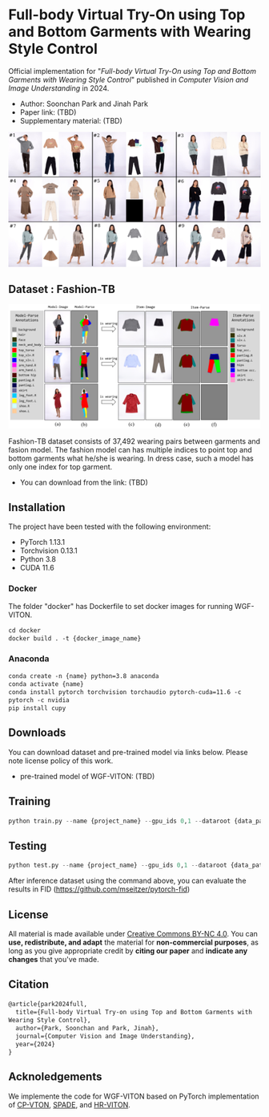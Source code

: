# Full-body Virtual Try-On using Top and Bottom Garments with Wearing Style Control
Official implementation for "_Full-body Virtual Try-On using Top and Bottom Garments with Wearing Style Control_" published in _Computer Vision and Image Understanding_ in 2024.

* Author: Soonchan Park and Jinah Park
* Paper link: (TBD)
* Supplementary material: (TBD)

![Teaser](./fig_WGVITONresult3x3.png)

## Dataset : Fashion-TB
![Teaser](./data_teaser.png)

Fashion-TB dataset consists of 37,492 wearing pairs between garments and fasion model.
The fashion model can has multiple indices to point top and bottom garments what he/she is wearing. In dress case, such a model has only one index for top garment.

* You can download from the link: (TBD)

## Installation 
The project have been tested with the following environment:
* PyTorch 1.13.1
* Torchvision 0.13.1
* Python 3.8
* CUDA 11.6

### Docker
The folder "docker" has Dockerfile to set docker images for running WGF-VITON.
```
cd docker
docker build . -t {docker_image_name}
```

### Anaconda
```
conda create -n {name} python=3.8 anaconda
conda activate {name}
conda install pytorch torchvision torchaudio pytorch-cuda=11.6 -c pytorch -c nvidia
pip install cupy
```

## Downloads
You can download dataset and pre-trained model via links below. Please note license policy of this work.
* pre-trained model of WGF-VITON: (TBD)

## Training
```python
python train.py --name {project_name} --gpu_ids 0,1 --dataroot {data_path} --keep_step 50000 --decay_step 150000 -b 4
```

## Testing
```python
python test.py --name {project_name} --gpu_ids 0,1 --dataroot {data_path} --wearing {test json file} -b 8 --checkpoint {checkpoint_path}
```

After inference dataset using the command above, you can evaluate the results in FID (https://github.com/mseitzer/pytorch-fid)

## License

All material is made available under [Creative Commons BY-NC 4.0](https://creativecommons.org/licenses/by-nc/4.0/). You can **use, redistribute, and adapt** the material for **non-commercial purposes**, as long as you give appropriate credit by **citing our paper** and **indicate any changes** that you've made.

## Citation

```
@article{park2024full,
  title={Full-body Virtual Try-on using Top and Bottom Garments with Wearing Style Control},
  author={Park, Soonchan and Park, Jinah},
  journal={Computer Vision and Image Understanding},
  year={2024}
}
```

## Acknoledgements
We implemente the code for WGF-VITON based on PyTorch implementation of [CP-VTON](https://github.com/sergeywong/cp-vton), [SPADE](https://github.com/NVlabs/SPADE), and [HR-VITON](https://github.com/sangyun884/HR-VITON).
